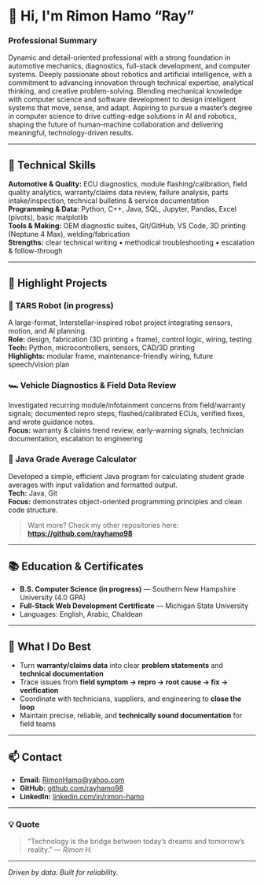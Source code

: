 # 👋 Hi, I'm Rimon Hamo “Ray” 

### Professional Summary
Dynamic and detail-oriented professional with a strong foundation in automotive mechanics, diagnostics, full-stack development, and computer systems. Deeply passionate about robotics and artificial intelligence, with a commitment to advancing innovation through technical expertise, analytical thinking, and creative problem-solving. Blending mechanical knowledge with computer science and software development to design intelligent systems that move, sense, and adapt. Aspiring to pursue a master’s degree in computer science to drive cutting-edge solutions in AI and robotics, shaping the future of human–machine collaboration and delivering meaningful, technology-driven results.


---

## 🔧 Technical Skills

**Automotive & Quality:** ECU diagnostics, module flashing/calibration, field quality analytics, warranty/claims data review, failure analysis, parts intake/inspection, technical bulletins & service documentation  
**Programming & Data:** Python, C++, Java, SQL, Jupyter, Pandas, Excel (pivots), basic matplotlib  
**Tools & Making:** OEM diagnostic suites, Git/GitHub, VS Code, 3D printing (Neptune 4 Max), welding/fabrication  
**Strengths:** clear technical writing • methodical troubleshooting • escalation & follow-through

---

## 🚀 Highlight Projects

### 🤖 TARS Robot (in progress)
A large-format, Interstellar-inspired robot project integrating sensors, motion, and AI planning.  
**Role:** design, fabrication (3D printing + frame), control logic, wiring, testing  
**Tech:** Python, microcontrollers, sensors, CAD/3D printing  
**Highlights:** modular frame, maintenance-friendly wiring, future speech/vision plan

### 🏎️ Vehicle Diagnostics & Field Data Review
Investigated recurring module/infotainment concerns from field/warranty signals; documented repro steps, flashed/calibrated ECUs, verified fixes, and wrote guidance notes.  
**Focus:** warranty & claims trend review, early-warning signals, technician documentation, escalation to engineering

### 🧮 Java Grade Average Calculator
Developed a simple, efficient Java program for calculating student grade averages with input validation and formatted output.  
**Tech:** Java, Git  
**Focus:** demonstrates object-oriented programming principles and clean code structure.

> Want more? Check my other repositories here: **https://github.com/rayhamo98**

---

## 📚 Education & Certificates
- **B.S. Computer Science (in progress)** — Southern New Hampshire University (4.0 GPA)  
- **Full-Stack Web Development Certificate** — Michigan State University  
- Languages: English, Arabic, Chaldean

---

## 🧭 What I Do Best
- Turn **warranty/claims data** into clear **problem statements** and **technical documentation**  
- Trace issues from **field symptom → repro → root cause → fix → verification**  
- Coordinate with technicians, suppliers, and engineering to **close the loop**  
- Maintain precise, reliable, and **technically sound documentation** for field teams

---

## 📫 Contact
- **Email:** RimonHamo@yahoo.com  
- **GitHub:** [github.com/rayhamo98](https://github.com/rayhamo98)  
- **LinkedIn:** [linkedin.com/in/rimon-hamo](https://www.linkedin.com/in/rimon-hamo)

---

### 💡 Quote
> “Technology is the bridge between today’s dreams and tomorrow’s reality.” — *Rimon H.*

---

*Driven by data. Built for reliability.*
